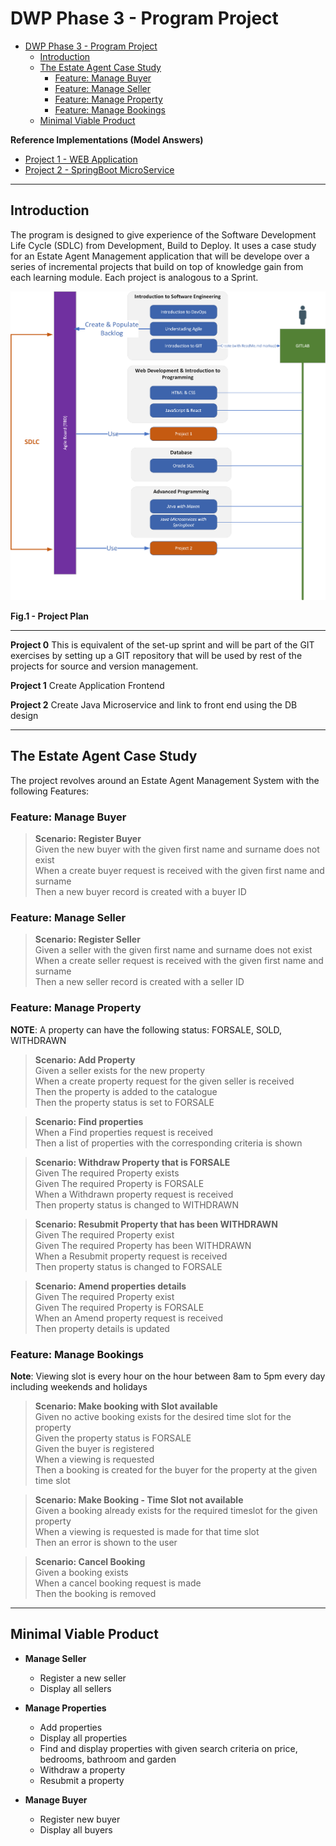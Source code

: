 # DWP Phase 3 - Program Project

- [DWP Phase 3 - Program Project](#dwp-phase-3---program-project)
  - [Introduction](#introduction)
  - [The Estate Agent Case Study](#the-estate-agent-case-study)
    - [Feature: Manage Buyer](#feature-manage-buyer)
    - [Feature: Manage Seller](#feature-manage-seller)
    - [Feature: Manage Property](#feature-manage-property)
    - [Feature: Manage Bookings](#feature-manage-bookings)
  - [Minimal Viable Product](#minimal-viable-product)

**Reference Implementations (Model Answers)**

- [Project 1 - WEB Application](project1-react/README.md)
- [Project 2 - SpringBoot MicroService](project2-springboot/README.md)

---

## Introduction
The program is designed to give experience of the Software Development Life Cycle (SDLC) from Development, Build to Deploy.  It uses a case study for an Estate Agent Management application that will be develope over a series of incremental projects that build on top of knowledge gain from each learning module.  Each project is analogous to a Sprint.

![](./docs/images/project-plan.png)
<figcaption><b>Fig.1 - Project Plan</b></figcaption>

---

**Project 0**
This is equivalent of the set-up sprint and will be part of the GIT exercises by setting up a GIT repository that will be used by rest of the projects for source and version management.

**Project 1**
Create Application Frontend 

**Project 2**
Create Java Microservice and link to front end using the DB design



---

## The Estate Agent Case Study
The project revolves around an Estate Agent Management System with the following Features:

### Feature: Manage Buyer<span/>
>**Scenario: Register Buyer**   
Given the new buyer with the given first name and surname does not exist   
When a create buyer request is received with the given first name and surname   
Then a new buyer record is created with a buyer ID   

### Feature: Manage Seller<span/>
>**Scenario: Register Seller**   
Given a seller with the given first name and surname does not exist   
When a create seller request is received with the given first name and surname   
Then a new seller record is created with a seller ID   

### Feature: Manage Property
**NOTE**: A property can have the following status:  FORSALE, SOLD, WITHDRAWN
>**Scenario: Add Property**   
Given a seller exists for the new property   
When a create property request for the given seller is received   
Then the property is added to the catalogue   
Then the property status is set to FORSALE   

>**Scenario: Find properties**   
When a Find properties request is received   
Then a list of properties with the corresponding criteria is shown   

>**Scenario: Withdraw Property that is FORSALE**   
Given The required Property exists   
Given The required Property is FORSALE   
When a Withdrawn property request is received   
Then property status is changed to WITHDRAWN   

>**Scenario: Resubmit Property that has been WITHDRAWN**   
Given The required Property exist   
Given The required Property has been WITHDRAWN   
When a Resubmit property request is received   
Then property status is changed to FORSALE   

>**Scenario: Amend properties details**   
Given The required Property exist   
Given The required Property is FORSALE   
When an Amend property request is received   
Then property details is updated   

### Feature: Manage Bookings
**Note**:  Viewing slot is every hour on the hour between 8am to 5pm every day including weekends and holidays
>**Scenario: Make booking with Slot available**   
Given no active booking exists for the desired time slot for the property   
Given the property status is FORSALE   
Given the buyer is registered   
When a viewing is requested   
Then a booking is created for the buyer for the property at the given time slot   

>**Scenario: Make Booking - Time Slot not available**   
Given a booking already exists for the required timeslot for the given property   
When a viewing is requested is made for that time slot   
Then an error is shown to the user   

>**Scenario: Cancel Booking**   
Given a booking exists   
When a cancel booking request is made   
Then the booking is removed   

---

## Minimal Viable Product

- **Manage Seller**
  - Register a new seller
  - Display all sellers

- **Manage Properties**
  - Add properties
  - Display all properties
  - Find and display properties with given search criteria on price, bedrooms, bathroom and garden
  - Withdraw a property
  - Resubmit a property

- **Manage Buyer**
    - Register new buyer
    - Display all buyers

